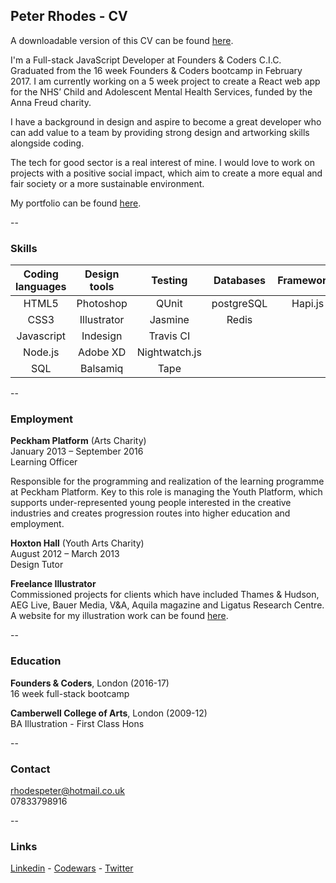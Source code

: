 ## Peter Rhodes - CV
A downloadable version of this CV can be found [here](https://rhodespeter.github.io/portfolio/cv).

I'm a Full-stack JavaScript Developer at Founders & Coders C.I.C. Graduated from the 16 week Founders & Coders bootcamp in February 2017. I am currently working on a 5 week project to create a React web app for the NHS’ Child and Adolescent Mental Health Services, funded by the Anna Freud charity.

I have a background in design and aspire to become a great developer who can add value to a team by providing strong design and artworking skills alongside coding.

The tech for good sector is a real interest of mine. I would love to work on projects with a positive social impact, which aim to create a more equal and fair society or a more sustainable environment.

My portfolio can be found [here](https://rhodespeter.github.io/portfolio/).

--

### Skills

| Coding languages | Design tools |   Testing     |   Databases  |  Frameworks  | Other tools  |
|:----------------:|:------------:|:-------------:|:------------:|:------------:|:------------:|
|     HTML5        |  Photoshop   |     QUnit     |  postgreSQL  |    Hapi.js   |  Git/Github  |
|     CSS3         | Illustrator  |    Jasmine    |    Redis     |              |    Heroku    |
|  Javascript      |   Indesign   |  Travis CI    |              |              |  Handlebars  |
|    Node.js       |   Adobe XD   | Nightwatch.js |              |              |   Tachyons   |   
|     SQL          |   Balsamiq   |     Tape      |              |              |     Sass     | 

--

### Employment

**Peckham Platform** (Arts Charity) <br>
January 2013 – September 2016 <br>
Learning Officer

Responsible for the programming and realization of the learning programme at Peckham Platform. Key to this role is managing the Youth Platform, which supports under-represented young people interested in the creative industries and creates progression routes into higher education and employment.

**Hoxton Hall** (Youth Arts Charity) <br>
August 2012 – March 2013 <br>
Design Tutor

**Freelance Illustrator**<br>
Commissioned projects for clients which have included Thames & Hudson, AEG Live, Bauer Media, V&A, Aquila magazine and Ligatus Research Centre. A website for my illustration work can be found [here](http://rhodes-peter.co.uk/).

--

### Education
**Founders & Coders**, London (2016-17) <br>
16 week full-stack bootcamp

**Camberwell College of Arts**, London (2009-12) <br>
BA Illustration - First Class Hons

--

### Contact

rhodespeter@hotmail.co.uk <br>
07833798916

--

### Links
[Linkedin](https://www.linkedin.com/in/peter-rhodes-b7655967) -
[Codewars](https://www.codewars.com/users/Peter%20Rhodes) -
[Twitter](https://twitter.com/PeterJRhodes)
